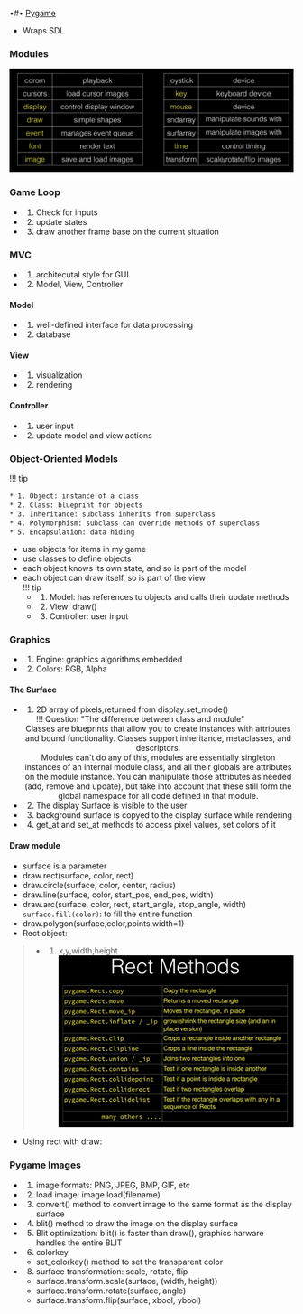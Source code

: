 •#• [Pygame](https://www.pygame.org/docs/)  
* Wraps SDL  
### Modules  
![alt text](image.png)  
### Game Loop  
* 1. Check for inputs  
* 2. update states 
* 3. draw another frame base on the current situation  
### MVC  
* 1. architecutal style for GUI  
* 2. Model, View, Controller  
#### Model  
* 1. well-defined interface for data processing  
* 2. database    
#### View
* 1. visualization  
* 2. rendering  
#### Controller  
* 1. user input  
* 2. update model and view actions  
### Object-Oriented Models 
!!! tip 

    * 1. Object: instance of a class
    * 2. Class: blueprint for objects
    * 3. Inheritance: subclass inherits from superclass
    * 4. Polymorphism: subclass can override methods of superclass
    * 5. Encapsulation: data hiding   

* use objects for items in my game  
* use classes to define objects
* each object knows its own state, and so is part of the model  
* each object can draw itself, so is part of the view  
!!! tip
    * 1. Model: has references to objects and calls their update methods
    * 2. View: draw()
    * 3. Controller: user input  

### Graphics  
* 1. Engine: graphics algorithms embedded  
* 2. Colors: RGB, Alpha  
#### The Surface  
* 1. 2D array of pixels,returned from display.set_mode()  
!!! Question "The difference between class and module"  

    <center>Classes are blueprints that allow you to create instances with attributes and bound functionality. Classes support inheritance, metaclasses, and descriptors.</center>
    <center>Modules can't do any of this, modules are essentially singleton instances of an internal module class, and all their globals are attributes on the module instance. You can manipulate those attributes as needed (add, remove and update), but take into account that these still form the global namespace for all code defined in that module. </center>

* 2. The display Surface is visible to the user  
* 3. background surface is copyed to the display surface while rendering  
* 4. get_at and set_at methods to access pixel values, set colors of it  
#### Draw module  
* surface is a parameter  
* draw.rect(surface, color, rect)  
* draw.circle(surface, color, center, radius)
* draw.line(surface, color, start_pos, end_pos, width)
* draw.arc(surface, color, rect, start_angle, stop_angle, width)  
`surface.fill(color)`: to fill the entire function  
* draw.polygon(surface,color,points,width=1)  
* Rect object:
> * 1. x,y,width,height
> ![alt text](image-1.png)  
* Using rect with draw:  
### Pygame Images  
* 1. image formats: PNG, JPEG, BMP, GIF, etc  
* 2. load image: image.load(filename) 
* 3. convert() method to convert image to the same format as the display surface
* 4. blit() method to draw the image on the display surface
* 5. Blit optimization: blit() is faster than draw(), graphics harware handles the entire BLIT  
* 6. colorkey
    * set_colorkey() method to set the transparent color
* 8. surface transformation: scale, rotate, flip
    * surface.transform.scale(surface, (width, height))
    * surface.transform.rotate(surface, angle)
    * surface.transform.flip(surface, xbool, ybool)  





